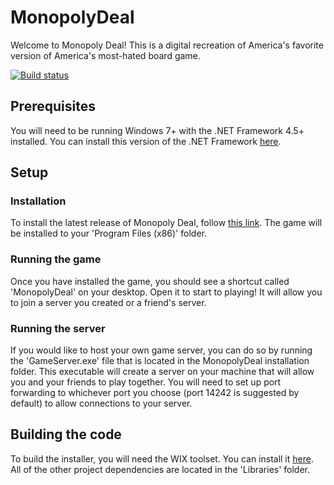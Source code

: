 # MonopolyDeal
Welcome to Monopoly Deal! This is a digital recreation of America's favorite version of America's most-hated board game.

[![Build status](https://ci.appveyor.com/api/projects/status/0a26o51ugctxmfex/branch/master?svg=true)](https://ci.appveyor.com/project/robinschiro/monopolydeal/branch/master)

## Prerequisites
You will need to be running Windows 7+ with the .NET Framework 4.5+ installed. You can install this version of the .NET Framework [here](https://www.microsoft.com/en-us/download/confirmation.aspx?id=30653).

## Setup
### Installation
To install the latest release of Monopoly Deal, follow [this link](https://github.com/robinschiro/MonopolyDeal/releases/latest/download/MonopolyDealInstaller.msi). The game will be installed to your 'Program Files (x86)' folder.

### Running the game
Once you have installed the game, you should see a shortcut called 'MonopolyDeal' on your desktop. Open it to start to playing! It will allow you to join a server you created or a friend's server.

### Running the server
If you would like to host your own game server, you can do so by running the 'GameServer.exe' file that is located in the MonopolyDeal installation folder. This executable will create a server on your machine that will allow you and your friends to play together. You will need to set up port forwarding to whichever port you choose (port 14242 is suggested by default) to allow connections to your server.

## Building the code
To build the installer, you will need the WIX toolset. You can install it [here](https://wixtoolset.org/releases/).
All of the other project dependencies are located in the 'Libraries' folder.
